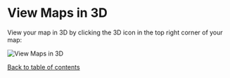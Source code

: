 # View Maps in 3D
View your map in 3D by clicking the 3D icon in the top right corner of your map:

![View Maps in 3D](https://d1a3f4spazzrp4.cloudfront.net/kepler.gl/documentation/image4.png "View Maps in 3D")

[Back to table of contents](../a-introduction.md)
